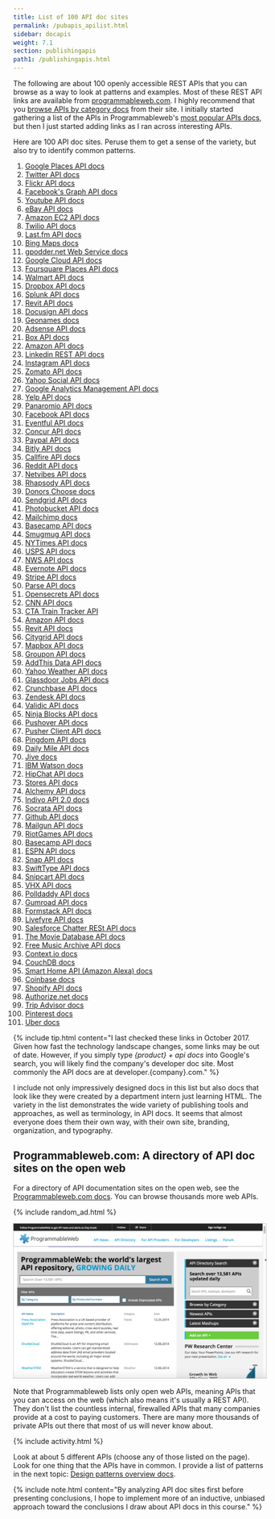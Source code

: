 ```yaml
---
title: List of 100 API doc sites
permalink: /pubapis_apilist.html
sidebar: docapis
weight: 7.1
section: publishingapis
path1: /publishingapis.html
---
```


The following are about 100 openly accessible REST APIs that you can browse as a way to look at patterns and examples. Most of these REST API links are available from [programmableweb.com](http://programmableweb.com). I highly recommend that you [browse APIs by category docs](https://www.programmableweb.com/category-api) from their site. I initially started gathering a list of the APIs in Programmableweb's [most popular APIs docs](https://www.programmableweb.com/news/which-are-developers-favorite-apis/research/2017/09/01), but then I just started adding links as I ran across interesting APIs.

Here are 100 API doc sites. Peruse them to get a sense of the variety, but also try to identify common patterns.

1.  [Google Places API docs](https://developers.google.com/places/webservice/intro)
2.  [Twitter API docs](https://dev.twitter.com/rest/public)
3.  [Flickr API docs](https://www.flickr.com/services/api/)
4.  [Facebook's Graph API docs](https://developers.facebook.com/docs/graph-api/overview)
5.  [Youtube API docs](https://developers.google.com/youtube/v3/)
6.  [eBay API docs](https://go.developer.ebay.com/api-documentation)
7.  [Amazon EC2 API docs](http://docs.aws.amazon.com/AWSEC2/latest/APIReference/Welcome.html)
8.  [Twilio API docs](https://www.twilio.com/docs/api)
9.  [Last.fm API docs](https://www.last.fm/api)
10. [Bing Maps docs](https://www.microsoft.com/en-us/maps/documentation)
11. [gpodder.net Web Service docs](http://gpoddernet.readthedocs.io/en/latest/api/)
12. [Google Cloud API docs](https://cloud.google.com/appengine/docs)
13. [Foursquare Places API docs](https://developer.foursquare.com/places-api)
14. [Walmart API docs](https://developer.walmartlabs.com/)
15. [Dropbox API docs](https://www.dropbox.com/developers/core/docs)
16. [Splunk API docs](http://dev.splunk.com/restapi)
17. [Revit API docs](http://www.revitapidocs.com/)
18. [Docusign API docs](https://www.docusign.com/developer-center/documentation)
19. [Geonames docs](http://www.geonames.org/export/web-services.html)
20. [Adsense API docs](https://developers.google.com/adsense/management/)
21. [Box API docs](https://developer.box.com/docs)
22. [Amazon API docs](http://docs.aws.amazon.com/AWSEC2/latest/APIReference/Welcome.html)
23. [Linkedin REST API docs](https://developer.linkedin.com/docs/rest-api)
24. [Instagram API docs](https://instagram.com/developer/)
25. [Zomato API docs](https://developers.zomato.com/documentation)
26. [Yahoo Social API docs](https://developer.yahoo.com/social/rest_api_guide/index.html)
27. [Google Analytics Management API docs](https://developers.google.com/analytics/devguides/config/)
28. [Yelp API docs](https://www.yelp.com/developers/documentation)
29. [Panaromio API docs](http://www.panoramio.com/api/widget/api.html)
30. [Facebook API docs](https://developers.facebook.com/docs/graph-api)
31. [Eventful API docs](http://api.eventful.com/docs)
32. [Concur API docs](https://developer.concur.com/docs-and-resources/documentation)
33. [Paypal API docs](https://developer.paypal.com/docs/api/)
34. [Bitly API docs](http://dev.bitly.com/)
35. [Callfire API docs](https://developers.callfire.com/docs.html)
36. [Reddit API docs](http://www.reddit.com/dev/api)
37. [Netvibes API docs](https://uwa.netvibes.com/docs/Uwa/html/index.html)
38. [Rhapsody API docs](https://developer.rhapsody.com/)
39. [Donors Choose docs](http://data.donorschoose.org/docs/overview/)
40. [Sendgrid API docs](https://sendgrid.com/docs/index.html)
41. [Photobucket API docs](http://bit.ly/1rMDb5b)
42. [Mailchimp docs](http://kb.mailchimp.com/api/?utm_source=apidocs&utm_medium=internal_ad&utm_campaign=api_v3)
43. [Basecamp API docs](https://github.com/basecamp/bcx-api/)
44. [Smugmug API docs](https://smugmug.atlassian.net/wiki/display/API/Home)
45. [NYTimes API docs](http://developer.nytimes.com/docs/read/article_search_api_v2)
46. [USPS API docs](https://www.usps.com/business/web-tools-apis/track-and-confirm-api.htm)
47. [NWS API docs](http://www.nws.noaa.gov/mdl/survey/pgb_survey/dev/rest.php)
48. [Evernote API docs](https://dev.evernote.com/doc/)
49. [Stripe API docs](https://stripe.com/docs/api)
50. [Parse API docs](http://docs.parseplatform.org/rest/guide/)
51. [Opensecrets API docs](https://www.opensecrets.org/resources/create/apis.php)
52. [CNN API docs](https://developer.cnn.com/docs/read/api)
53. [CTA Train Tracker API](http://www.transitchicago.com/developers/ttdocs/default.aspx)
54. [Amazon API docs](http://docs.aws.amazon.com/AlexaWebInfoService/latest/)
55. [Revit API docs](https://docs.synapsepay.com/)
56. [Citygrid API docs](http://docs.citygridmedia.com/display/citygridv2/CityGrid+APIs)
57. [Mapbox API docs](https://www.mapbox.com/developers/api/)
58. [Groupon API docs](http://partner-api.groupon.com/help/)
59. [AddThis Data API docs](http://www.addthis.com/academy/addthis-data-api/)
60. [Yahoo Weather API docs](https://developer.yahoo.com/weather/)
61. [Glassdoor Jobs API docs](https://www.glassdoor.com/developer/jobsApiActions.htm)
62. [Crunchbase API docs](http://data.crunchbase.com/)
63. [Zendesk API docs](https://developer.zendesk.com/rest_api/docs/core/introduction)
64. [Validic API docs](https://docs.validic.com/)
65. [Ninja Blocks API docs](http://docs.ninja.is/rest/user.html)
66. [Pushover API docs](https://pushover.net/api)
67. [Pusher Client API docs](https://pusher.com/docs/client_api_guide)
68. [Pingdom API docs](https://www.pingdom.com/resources/api)
69. [Daily Mile API docs](https://www.dailymile.com/api/documentation)
70. [Jive docs](https://developers.jivesoftware.com/api/v3/cloud/rest/)
71. [IBM Watson docs](http://www.ibm.com/smarterplanet/us/en/ibmwatson/developercloud/apis/)
72. [HipChat API docs](https://www.hipchat.com/docs/apiv2)
73. [Stores API docs](https://developer.bigcommerce.com/api/)
74. [Alchemy API docs](http://www.alchemyapi.com/api/)
75. [Indivo API 2.0 docs](http://docs.indivohealth.org/en/2.0/api.html)
76. [Socrata API docs](http://dev.socrata.com/)
77. [Github API docs](https://developer.github.com/v3/)
78. [Mailgun API docs](https://documentation.mailgun.com/api_reference.html)
79. [RiotGames API docs](https://developer.riotgames.com/api-methods/)
80. [Basecamp API docs](https://github.com/basecamp/bcx-api)
81. [ESPN API docs](http://www.espn.com/apis/devcenter/docs/)
82. [Snap API docs](https://github.com/mgp25/SC-API/wiki/Snap-API-Documentation)
83. [SwiftType API docs](https://swiftype.com/documentation/)
84. [Snipcart API docs](http://docs.snipcart.com/api-reference/introduction)
85. [VHX API docs](http://dev.vhx.tv/docs/api/)
86. [Polldaddy API docs](http://support.polldaddy.com/api/)
87. [Gumroad API docs](https://gumroad.com/api)
88. [Formstack API docs](http://developers.formstack.com/)
89. [Livefyre API docs](http://answers.livefyre.com/developers/api-reference/)
90. [Salesforce Chatter RESt API docs](https://developer.salesforce.com/docs/atlas.en-us.chatterapi.meta/chatterapi/)
91.  [The Movie Database API docs](https://developers.themoviedb.org/3/getting-started)
92.  [Free Music Archive API docs](https://freemusicarchive.org/api)
93.  [Context.io docs](https://docs.context.io/#getting-started)
94.  [CouchDB docs](http://docs.couchdb.org/en/2.0.0/api/)
95.  [Smart Home API (Amazon Alexa) docs](https://developer.amazon.com/docs/device-apis/alexa-interface.html)
96.  [Coinbase docs](https://developers.coinbase.com/api/v2)
97.  [Shopify API docs](https://help.shopify.com/api/reference)
98.  [Authorize.net docs](http://developer.authorize.net/api/reference/index.html)
99.  [Trip Advisor docs](https://developer-tripadvisor.com/content-api/documentation/)
100. [Pinterest docs](https://developers.pinterest.com/docs/getting-started/introduction/?)
101. [Uber docs](https://developer.uber.com/docs/)

{% include tip.html content="I last checked these links in October 2017. Given how fast the technology landscape changes, some links may be out of date. However, if you simply type <i>{product} + api docs</i> into Google's search, you will likely find the company's developer doc site. Most commonly the API docs are at developer.{company}.com." %}

I include not only impressively designed docs in this list but also docs that look like they were created by a department intern just learning HTML. The variety in the list demonstrates the wide variety of publishing tools and approaches, as well as terminology, in API docs. It seems that almost everyone does them their own way, with their own site, branding, organization, and typography.

## Programmableweb.com: A directory of API doc sites on the open web

For a directory of API documentation sites on the open web, see the [Programmableweb.com docs](http://www.programmableweb.com/apis/directory). You can browse thousands more web APIs.

{% include random_ad.html %}

<a href="http://www.programmableweb.com/apis/directory"><img src="images/programmableweb.png" alt="Programmable web directory" /></a>

Note that Programmableweb lists only open web APIs, meaning APIs that you can access on the web (which also means it's usually a REST API). They don't list the countless internal, firewalled APIs that many companies provide at a cost to paying customers. There are many more thousands of private APIs out there that most of us will never know about.

{% include activity.html %}

Look at about 5 different APIs (choose any of those listed on the page). Look for one thing that the APIs have in common. I provide a list of patterns in the next topic: [Design patterns overview docs](pubapis_design_patterns.html).

{% include note.html content="By analyzing API doc sites first before presenting conclusions, I hope to implement more of an inductive, unbiased approach toward the conclusions I draw about API docs in this course." %}
